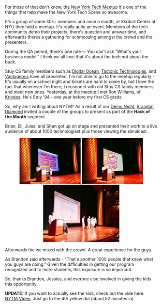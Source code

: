 <!--
.. title: NYTM + StuyCS
.. slug: 2013-07-11-NYTM.md
.. date: 2013-07-11
.. tags: community
.. type: text
-->


For those of that don't know, the
[New York Tech Meetup](http://nytm.org) it's one of the things that
help make the New York Tech Scene so awesome.

It's a group of some 30k+ members and once a month, at Skriball Center
at NYU they hold a meetup. It's really quite an event. Members of the
tech community demo their projects, there's question and answer time,
and afterwards theres a gathering for schmoozing amongst the crowd and
the presenters.

During the QA period, there's one rule -- You can't ask "What's your
business model." I think we all love that it's about the tech not
about the buck.

Stuy CS family members such as
[Digital Ocean](http://digitalocean.com),
[Tactonic Technologies](http://www.tactonic.com), and
[Vantageous](http://www.vantageousvideo.com/pages/about) have all
presented. I'm not able to go to the meetup regularly - It's usually
on a school night and tickets are hard to come by, but I love the fact
that whenever I'm there, I reconnect with old Stuy CS family members
and meet new ones. Yesterday, at the meetup I met Ron Williams, of
[Knodes](http://knod.es). He's Stuy '94 - one year before my first CS
grads.

So, why am I writing about NYTM? As a result of our
[Demo Night](http://cestlaz.github.io/2013/06/27/Demo_Night.html#.Ud6jHKBtw7w),
[Brandon Diamond](https://twitter.com/brandondiamond) invited a couple
of the groups to present as part of the **Hack of the Month** segment.

Brian, Eli, Jules, and Shan got up on stage and presented their work
to a live audience of about 1000 technologiest plus those viewing the
simulcast.

<div align="center">
<a href="/img/2013-07-11-NYTM/webexplorer.jpg" rel="lightbox">
<img width="40%" src="/img/2013-07-11-NYTM/webexplorer.jpg" class="" alt="" />
</a>
<a href="/img/2013-07-11-NYTM/stallwall.jpg" rel="lightbox">
<img width="40%" src="/img/2013-07-11-NYTM/stallwall.jpg" class="" alt="" />
</a>
</div>

<div align="center">
<a href="/img/2013-07-11-NYTM/qa.jpg" rel="lightbox">
<img width="50%" src="/img/2013-07-11-NYTM/qa.jpg" class="" alt="" />
</a>
</div>

Afterwards the we mixed with the crowd. A great experience for the guys.

As Brandon said afterwards - "That's another 1000 people that know what you guys are doing." Given the difficulties in getting our program recognized and to more students, this exposure is so important.

So, thanks Brandon, Jessica, and everone else involved in giving the kids this opportunity.


**UPDATE:** If you want to actually see the kids, check out the vide here: [NYTM Video](http://mlb.mlb.com/shared/flash/mediaplayer/v4.4/R7/MP4.jsp?calendar_event_id=14-376935-2013-07-10&source=NYTM&media_type=video). Just go to the 4th yellow dot (about 52 minutes in).

